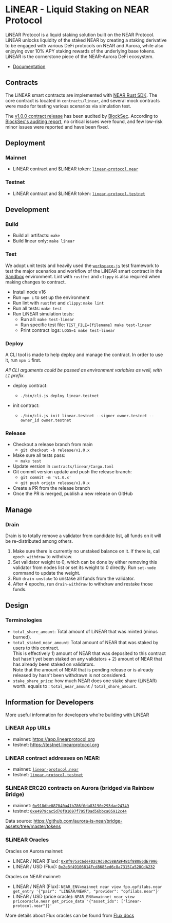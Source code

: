 # LiNEAR - Liquid Staking on NEAR Protocol

LiNEAR Protocol is a liquid staking solution built on the NEAR Protocol. LiNEAR unlocks liquidity of the staked NEAR by creating a staking derivative to be engaged with various DeFi protocols on NEAR and Aurora, while also enjoying over 10% APY staking rewards of the underlying base tokens. LiNEAR is the cornerstone piece of the NEAR-Aurora DeFi ecosystem.

- [Documentation](https://docs.linearprotocol.org/)

## Contracts

The LiNEAR smart contracts are implemented with [NEAR Rust SDK](https://near-sdk.io/). The core contract is located in `contracts/linear`, and several mock contracts were made for testing various scenarios via simulation test.

The [v1.0.0 contract release](https://github.com/linear-protocol/LiNEAR/releases/tag/v1.0.0) has been audited by [BlockSec](https://www.blocksecteam.com/). According to [BlockSec's auditing report](https://github.com/linear-protocol/audits/blob/main/BlockSec%20-%20Security%20Audit%20Report%20for%20LiNEAR%20-%20202204.pdf), no critical issues were found, and few low-risk minor issues were reported and have been fixed.

## Deployment

### Mainnet

- LiNEAR contract and $LiNEAR token: [`linear-protocol.near`](https://explorer.near.org/accounts/linear-protocol.near)

### Testnet

- LiNEAR contract and $LiNEAR token: [`linear-protocol.testnet`](https://explorer.testnet.near.org/accounts/linear-protocol.testnet)


## Development


### Build
- Build all artifacts: `make`
- Build linear only: `make linear`

### Test

We adopt unit tests and heavily used the [`workspace-js`](https://github.com/near/workspaces-js) test framework to test the major scenarios and workflow of the LiNEAR smart contract in the [Sandbox](https://docs.near.org/docs/develop/contracts/sandbox) environment. Lint with `rustfmt` and `clippy` is also required when making changes to contract.

- Install node v16
- Run `npm i` to set up the environment
- Run lint with `rustfmt` and `clippy`: `make lint`
- Run all tests: `make test`
- Run LiNEAR simulation tests:
  - Run all: `make test-linear`
  - Run specific test file: `TEST_FILE={filename} make test-linear`
  - Print contract logs: `LOGS=1 make test-linear`

### Deploy

A CLI tool is made to help deploy and manage the contract.
In order to use it, run `npm i` first.        

*All CLI arguments could be passed as environment variables as well, with `LI` prefix.*

- deploy contract:
  - `./bin/cli.js deploy linear.testnet`

- init contract:
  - `./bin/cli.js init linear.testnet --signer owner.testnet --owner_id owner.testnet`

### Release

- Checkout a release branch from main
  - `git checkout -b release/v1.0.x`
- Make sure all tests pass:
  - `make test`
- Update version in `contracts/linear/Cargo.toml`
- Git commit version update and push the release branch:
  - `git commit -m 'v1.0.x'`
  - `git push origin release/v1.0.x`
- Create a PR from the release branch
- Once the PR is merged, publish a new release on GitHub


## Manage
### Drain
Drain is to totally remove a validator from candidate list, all funds on it will be re-distributed
among others.

1. Make sure there is currently no unstaked balance on it. If there is, call `epoch_withdraw` to withdraw.
2. Set validator weight to 0, which can be done by either removing this validator from nodes list or set its weight to 0 directly. Run `set-node` command to update the weight.
3. Run `drain-unstake` to unstake all funds from the validator.
4. After 4 epochs, run `drain-withdraw` to withdraw and restake those funds.

## Design

### Terminologies
- `total_share_amount`: Total amount of LiNEAR that was minted (minus burned).
- `total_staked_near_amount`: Total amount of NEAR that was staked by users to this contract.     
  This is effectively 1) amount of NEAR that was deposited to this contract but hasn't yet been staked on any validators + 2) amount of NEAR that has already been staked on validators.    
  Note that the amount of NEAR that is pending release or is already released by hasn't been withdrawn is not considered.
- `stake_share_price`: how much NEAR does one stake share (LiNEAR) worth. equals to : `total_near_amount` / `total_share_amount`.


## Information for Developers

More useful information for developers who're building with LiNEAR

### LiNEAR App URLs

- mainnet: https://app.linearprotocol.org
- testnet: https://testnet.linearprotocol.org

### LiNEAR contract addresses on NEAR: 

- mainnet: [`linear-protocol.near`](https://explorer.near.org/accounts/linear-protocol.near)
- testnet: [`linear-protocol.testnet`](https://explorer.testnet.near.org/accounts/linear-protocol.testnet)

### $LiNEAR ERC20 contracts on Aurora (bridged via Rainbow Bridge)

- mainnet: [`0x918dbe087040a41b786f0da83190c293dae24749`](https://aurorascan.dev/token/0x918dbe087040a41b786f0da83190c293dae24749)
- testnet: [`0xe4979cac5d70f01697f795f0ad56bbca05912c44`](https://testnet.aurorascan.dev/token/0xe4979cac5d70f01697f795f0ad56bbca05912c44)

Data source: https://github.com/aurora-is-near/bridge-assets/tree/master/tokens

### $LiNEAR Oracles

Oracles on Aurora mainnet:

- LINEAR / NEAR (Flux): [`0x8f975aC6deFD2c9d50c58BABF4B1f880E6dE7996`](https://aurorascan.dev/address/0x8f975aC6deFD2c9d50c58BABF4B1f880E6dE7996)
- LINEAR / USD (Flux): [`0x2eBf49106814Fcd8685ed6c8a7315Ca528CdA232`](https://aurorascan.dev/address/0x2eBf49106814Fcd8685ed6c8a7315Ca528CdA232)

Oracles on NEAR mainnet:

- LINEAR / NEAR (Flux): `NEAR_ENV=mainnet near view fpo.opfilabs.near get_entry '{"pair": "LINEAR/NEAR", "provider": "opfilabs.near"}'`
- LINEAR / USD (price oracle): `NEAR_ENV=mainnet near view priceoracle.near get_price_data '{"asset_ids": ["linear-protocol.near"]}'`

More details about Flux oracles can be found from [Flux docs](https://docs.fluxprotocol.org/docs/live-data-feeds/fpo-live-networks-and-pairs)
